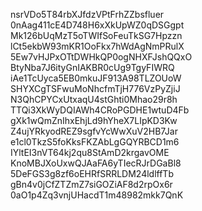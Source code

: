nsrVDo5T84rbXJfdzVPtFrhZZbsfluer
0nAag411cE4D748H6xXkUpWZ0qDSGgpt
Mk126bUqMzT5oTWIfSoFeuTkSG7Hpzzn
lCt5ekbW93mKR1OoFkx7hWdAgNmPRulX
5Ew7vHJPxOTtDWHkQP0ogNHXFJshQQxO
BtyNba7J6ityGnIAKBR0cUg9TgyFIWRQ
iAe1TcUyca5EB0mkuJF913A98TLZOUoW
SHYXCgTSFwuMoNhcfmTjH776VzPyZjiJ
N3QhCPYCxUtxaqU4stGhti0Mhao29r8h
TTQi3XkWyDQIAWh4CRoPGDHE1wtuD4Fb
gXk1wQmZnIhxEhjLd9hYheX7LIpKD3Kw
Z4ujYRkyodREZ9sgfvYcWwXuV2HB7Jar
e1cl0TkzS5foKksFKZAbLgGQYRBCD1m6
IYltEI3nVT64kj2qu8StAmD2krgavOME
KnoMBJXoUxwQJAaFA6yTIecRJrDGaBl8
5DeFGS3g8zf6oEHRfSRRLDM24ldlffTb
gBn4v0jCfZTZmZ7siGOZiAF8d2rpOx6r
0aO1p4Zq3vnjUHacdT1m48982mkk7QnK
